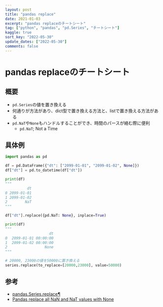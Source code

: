 ```yaml
---
layout: post
title: "pandas replace"
date: 2021-01-03
excerpt: "pandas replaceのチートシート"
tag: ["python", "pandas", "pd.Series", "チートシート"]
kaggle: true
sort_key: "2022-05-30"
update_dates: ["2022-05-30"]
comments: false
---
```


# pandas replaceのチートシート

## 概要
 - `pd.Series`の値を置き換える
 - 何通りが方法があり、dict型で置き換える方法と、listで置き換える方法がある
 - `pd.NaT`や`None`もハンドルすることができ、時間のパースが絡む際に便利
   - `pd.NaT`; Not a Time

## 具体例

```python
import pandas as pd

df = pd.DataFrame({"dt": ["2099-01-01", "2099-01-02", None]})
df["dt"] = pd.to_datetime(df["dt"])

print(df)
"""
          dt
0 2099-01-01
1 2099-01-02
2        NaT
"""

df["dt"].replace({pd.NaT: None}, inplace=True)

print(df)
"""
                    dt
0  2099-01-01 00:00:00
1  2099-01-02 00:00:00
2                 None
"""

# 20000, 23000の値を50000に置き換える
series.replace(to_replace=[20000,23000], value=50000)
```

## 参考
 - [pandas.Series.replace¶](https://pandas.pydata.org/docs/reference/api/pandas.Series.replace.html)
 - [Pandas replace all NaN and NaT values with None](https://iarp.github.io/python/pandas-replace-nan-nat-with-none.html)
